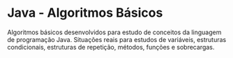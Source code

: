 # Java - Algoritmos Básicos

Algoritmos básicos desenvolvidos para estudo de conceitos da linguagem de programação Java.
Situações reais para estudos de variáveis, estruturas condicionais, estruturas de repetição, métodos, funções e sobrecargas.
